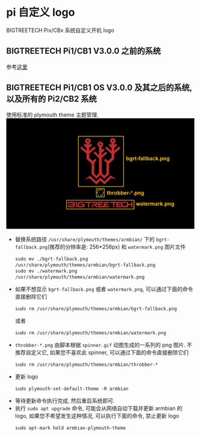 # pi 自定义 logo

BIGTREETECH Pix/CBx 系统自定义开机 logo

## BIGTREETECH Pi1/CB1 V3.0.0 之前的系统
参考[这里](https://github.com/bigtreetech/armbian-bootlogo)

## BIGTREETECH Pi1/CB1 OS V3.0.0 及其之后的系统, 以及所有的 Pi2/CB2 系统
使用标准的 plymouth theme 主题管理.
<img src=img/custom_logo.png width="500"/></br>
* 替换系统路径 `/usr/share/plymouth/themes/armbian/` 下的 `bgrt-fallback.png`(推荐的分辨率是: 256*256px) 和 `watermark.png` 图片文件</br>
  ```
  sudo mv ./bgrt-fallback.png /usr/share/plymouth/themes/armbian/bgrt-fallback.png
  sudo mv ./watermark.png /usr/share/plymouth/themes/armbian/watermark.png
  ```
* 如果不想显示 `bgrt-fallback.png` 或者 `watermark.png`, 可以通过下面的命令直接删除它们
  ```
  sudo rm /usr/share/plymouth/themes/armbian/bgrt-fallback.png
  ```
  或者
  ```
  sudo rm /usr/share/plymouth/themes/armbian/watermark.png
  ```
* `throbber-*.png` 由脚本根据 `spinner.gif` 动图生成的一系列的 png 图片. 不推荐自定义它, 如果您不喜欢此 spinner, 可以通过下面的命令直接删除它们
  ```
  sudo rm /usr/share/plymouth/themes/armbian/throbber-*
  ```
* 更新 logo
  ```
  sudo plymouth-set-default-theme -R armbian
  ```
* 等待更新命令执行完成, 然后重启系统即可.
* 执行 `sudo apt upgrade` 命令, 可能会从网络自动下载并更新 armbian 的 logo, 如果您不希望发生这种情况, 可以执行下面的命令, 禁止更新 logo
  ```
  sudo apt-mark hold armbian-plymouth-theme
  ```
